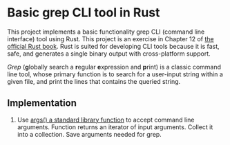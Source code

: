 # Basic grep CLI tool in Rust
This project implements a basic functionality grep CLI (command line interface) tool using Rust. This project is an exercise in Chapter 12 of [the official Rust book](https://doc.rust-lang.org/book/). Rust is suited for developing CLI tools because it is fast, safe, and generates a single binary output with cross-platform support.

*Grep* (**g**lobally search a **r**egular **e**xpression and **p**rint) is a classic command line tool, whose primary function is to search for a user-input string within a given file, and print the lines that contains the queried string.

## Implementation
1. Use [args() a standard library function](https://doc.rust-lang.org/std/env/fn.args.html) to accept command line arguments. Function returns an iterator of input arguments. Collect it into a collection. Save arguments needed for grep.

